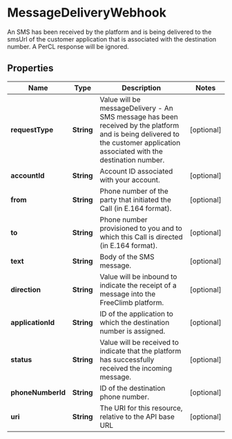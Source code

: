 

# MessageDeliveryWebhook

An SMS has been received by the platform and is being delivered to the smsUrl of the customer application that is associated with the destination number. A PerCL response will be ignored.

## Properties

Name | Type | Description | Notes
------------ | ------------- | ------------- | -------------
**requestType** | **String** | Value will be messageDelivery - An SMS message has been received by the platform and is being delivered to the customer application associated with the destination number. |  [optional]
**accountId** | **String** | Account ID associated with your account. |  [optional]
**from** | **String** | Phone number of the party that initiated the Call (in E.164 format). |  [optional]
**to** | **String** | Phone number provisioned to you and to which this Call is directed (in E.164 format). |  [optional]
**text** | **String** | Body of the SMS message. |  [optional]
**direction** | **String** | Value will be inbound to indicate the receipt of a message into the FreeClimb platform. |  [optional]
**applicationId** | **String** | ID of the application to which the destination number is assigned. |  [optional]
**status** | **String** | Value will be received to indicate that the platform has successfully received the incoming message. |  [optional]
**phoneNumberId** | **String** | ID of the destination phone number. |  [optional]
**uri** | **String** | The URI for this resource, relative to the API base URL |  [optional]



